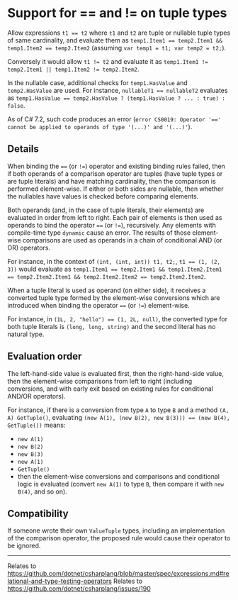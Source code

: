 # Support for == and != on tuple types

Allow expressions `t1 == t2` where `t1` and `t2` are tuple or nullable tuple types of same cardinality, and evaluate them as `temp1.Item1 == temp2.Item1 && temp1.Item2 == temp2.Item2` (assuming `var temp1 = t1; var temp2 = t2;`).

Conversely it would allow `t1 != t2` and evaluate it as `temp1.Item1 != temp2.Item1 || temp1.Item2 != temp2.Item2`.

In the nullable case, additional checks for `temp1.HasValue` and `temp2.HasValue` are used. For instance, `nullableT1 == nullableT2` evaluates as `temp1.HasValue == temp2.HasValue ? (temp1.HasValue ? ... : true) : false`.

As of C# 7.2, such code produces an error (`error CS0019: Operator '==' cannot be applied to operands of type '(...)' and '(...)'`).

## Details

When binding the `==` (or `!=`) operator and existing binding rules failed, then if both operands of a comparison operator are tuples (have tuple types or are tuple literals) and have matching cardinality, then the comparison is performed element-wise. If either or both sides are nullable, then whether the nullables have values is checked before comparing elements.

Both operands (and, in the case of tuple literals, their elements) are evaluated in order from left to right. Each pair of elements is then used as operands to bind the operator `==` (or `!=`), recursively. Any elements with compile-time type `dynamic` cause an error. The results of those element-wise comparisons are used as operands in a chain of conditional AND (or OR) operators.

For instance, in the context of `(int, (int, int)) t1, t2;`, `t1 == (1, (2, 3))` would evaluate as `temp1.Item1 == temp2.Item1 && temp1.Item2.Item1 == temp2.Item2.Item1 && temp2.Item2.Item2 == temp2.Item2.Item2`.

When a tuple literal is used as operand (on either side), it receives a converted tuple type formed by the element-wise conversions which are introduced when binding the operator `==` (or `!=`) element-wise. 

For instance, in `(1L, 2, "hello") == (1, 2L, null)`, the converted type for both tuple literals is `(long, long, string)` and the second literal has no natural type.

## Evaluation order
The left-hand-side value is evaluated first, then the right-hand-side value, then the element-wise comparisons from left to right (including conversions, and with early exit based on existing rules for conditional AND/OR operators).

For instance, if there is a conversion from type `A` to type `B` and a method `(A, A) GetTuple()`, evaluating `(new A(1), (new B(2), new B(3))) == (new B(4), GetTuple())` means:
- `new A(1)`
- `new B(2)`
- `new B(3)`
- `new A(1)`
- `GetTuple()`
- then the element-wise conversions and comparisons and conditional logic is evaluated (convert `new A(1)` to type `B`, then compare it with `new B(4)`, and so on).

## Compatibility

If someone wrote their own `ValueTuple` types, including an implementation of the comparison operator, the proposed rule would cause their operator to be ignored.

----

Relates to https://github.com/dotnet/csharplang/blob/master/spec/expressions.md#relational-and-type-testing-operators
Relates to https://github.com/dotnet/csharplang/issues/190
